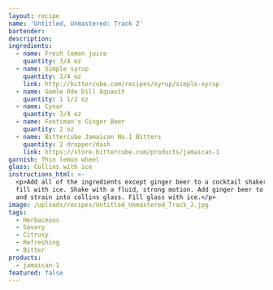 ```yaml
---
layout: recipe
name: 'Untitled, Unmastered: Track 2'
bartender:
description:
ingredients:
  - name: Fresh lemon juice
    quantity: 3/4 oz
  - name: Simple syrup
    quantity: 3/4 oz
    link: http://bittercube.com/recipes/syrup/simple-syrup
  - name: Gamle Ode Dill Aquavit
    quantity: 1 1/2 oz
  - name: Cynar
    quantity: 3/4 oz
  - name: Fentiman's Ginger Beer
    quantity: 2 oz
  - name: Bittercube Jamaican No.1 Bitters
    quantity: 2 dropper/dash
    link: https://store.bittercube.com/products/jamaican-1
garnish: Thin lemon wheel
glass: Collins with ice
instructions_html: >-
  <p>Add all of the ingredients except ginger beer to a cocktail shaker and then
  fill with ice. Shake with a fluid, strong motion. Add ginger beer to shaker
  and strain into collins glass. Fill glass with ice.</p>
image: /uploads/recipes/Untitled_Unmastered_Track_2.jpg
tags:
  - Herbaceous
  - Savory
  - Citrusy
  - Refreshing
  - Bitter
products:
  - jamaican-1
featured: false
---
```



